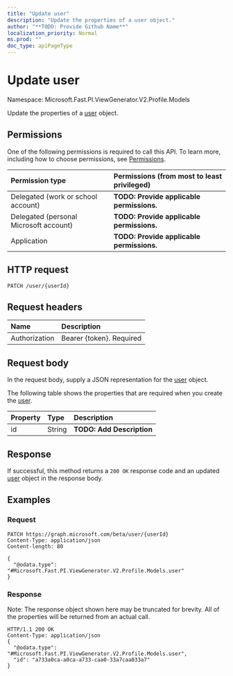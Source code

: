 ```yaml
---
title: "Update user"
description: "Update the properties of a user object."
author: "**TODO: Provide Github Name**"
localization_priority: Normal
ms.prod: ""
doc_type: apiPageType
---
```


# Update user

Namespace: Microsoft.Fast.PI.ViewGenerator.V2.Profile.Models

Update the properties of a [user](../resources/microsoft.fast.pi.viewgenerator.v2.profile.models-user.md) object.

## Permissions
One of the following permissions is required to call this API. To learn more, including how to choose permissions, see [Permissions](/concepts/permissions-reference.md).

|Permission type|Permissions (from most to least privileged)|
|:---|:---|
|Delegated (work or school account)|**TODO: Provide applicable permissions.**|
|Delegated (personal Microsoft account)|**TODO: Provide applicable permissions.**|
|Application|**TODO: Provide applicable permissions.**|

## HTTP request
<!-- {
  "blockType": "ignored"
}
-->
``` http
PATCH /user/{userId}
```

## Request headers
|Name|Description|
|:---|:---|
|Authorization|Bearer {token}. Required|

## Request body
In the request body, supply a JSON representation for the [user](../resources/microsoft.fast.pi.viewgenerator.v2.profile.models-user.md) object.

The following table shows the properties that are required when you create the [user](../resources/microsoft.fast.pi.viewgenerator.v2.profile.models-user.md).

|Property|Type|Description|
|:---|:---|:---|
|id|String|**TODO: Add Description**|



## Response
If successful, this method returns a `200 OK` response code and an updated [user](../resources/microsoft.fast.pi.viewgenerator.v2.profile.models-user.md) object in the response body.

## Examples

### Request
<!-- {
  "blockType": "request",
  "name": "update_user"
}
-->
``` http
PATCH https://graph.microsoft.com/beta/user/{userId}
Content-Type: application/json
Content-length: 80

{
  "@odata.type": "#Microsoft.Fast.PI.ViewGenerator.V2.Profile.Models.user"
}
```

### Response
Note: The response object shown here may be truncated for brevity. All of the properties will be returned from an actual call.
<!-- {
  "blockType": "response",
  "truncated": true
}
-->
``` http
HTTP/1.1 200 OK
Content-Type: application/json
{
  "@odata.type": "#Microsoft.Fast.PI.ViewGenerator.V2.Profile.Models.user",
  "id": "a733a0ca-a0ca-a733-caa0-33a7caa033a7"
}
```

